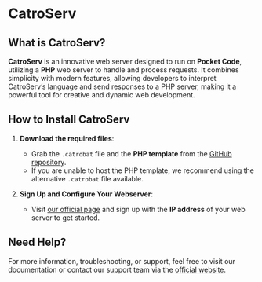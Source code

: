 # **CatroServ**

## What is **CatroServ**?

**CatroServ** is an innovative web server designed to run on **Pocket Code**, utilizing a **PHP** web server to handle and process requests. It combines simplicity with modern features, allowing developers to interpret CatroServ’s language and send responses to a PHP server, making it a powerful tool for creative and dynamic web development.

## How to **Install** CatroServ

1. **Download the required files**:  
   - Grab the `.catrobat` file and the **PHP template** from the [GitHub repository](https://github.com/CupStudios/CatroServ/).  
   - If you are unable to host the PHP template, we recommend using the alternative `.catrobat` file available.

2. **Sign Up and Configure Your Webserver**:  
   - Visit [our official page](https://cupstudios.serv00.net/CatroServ/) and sign up with the **IP address** of your web server to get started.

## Need Help?

For more information, troubleshooting, or support, feel free to visit our documentation or contact our support team via the [official website](https://cupstudios.serv00.net/CatroServ/).

